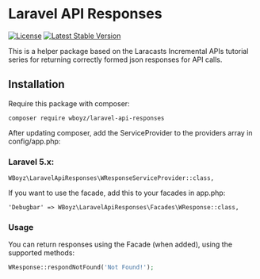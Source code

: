 # Laravel API Responses

[![License](https://poser.pugx.org/wboyz/laravel-api-responses/license)](https://packagist.org/packages/wboyz/laravel-api-responses)
[![Latest Stable Version](https://poser.pugx.org/wboyz/laravel-api-responses/v/stable)](https://packagist.org/packages/wboyz/laravel-api-responses)

This is a helper package based on the Laracasts Incremental APIs tutorial series for returning correctly formed json responses for API calls.

## Installation

Require this package with composer:

```
composer require wboyz/laravel-api-responses
```

After updating composer, add the ServiceProvider to the providers array in config/app.php:

### Laravel 5.x:

```
WBoyz\LaravelApiResponses\WResponseServiceProvider::class,
```

If you want to use the facade, add this to your facades in app.php:

```
'Debugbar' => WBoyz\LaravelApiResponses\Facades\WResponse::class,
```

### Usage

You can return responses using the Facade (when added), using the supported methods:

```php
WResponse::respondNotFound('Not Found!');
```
